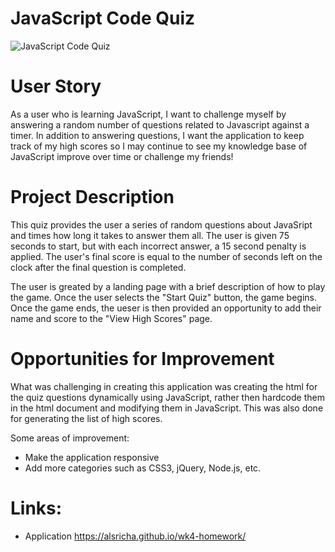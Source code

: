 # JavaScript Code Quiz

![JavaScript Code Quiz](https://user-images.githubusercontent.com/64692833/87883609-d9eab780-c9c5-11ea-8551-021f52dcc712.png)

# User Story

As a user who is learning JavaScript, I want to challenge myself by answering a random number of questions related to Javascript against a timer. In addition to answering questions, I want the application to keep track of my high scores so I may continue to see my knowledge base of JavaScript improve over time or challenge my friends!


# Project Description

This quiz provides the user a series of random questions about JavaSript and times how long it takes to answer them all. The user is given 75 seconds to start, but with each incorrect answer, a 15 second penalty is applied. The user's final score is equal to the number of seconds left on the clock after the final question is completed. 

The user is greated by a landing page with a brief description of how to play the game. Once the user selects the "Start Quiz" button, the game begins. Once the game ends, the ueser is then provided an opportunity to add their name and score to the "View High Scores" page. 

# Opportunities for Improvement

What was challenging in creating this application was creating the html for the quiz questions dynamically using JavaScript, rather then hardcode them in the html document and modifying them in JavaScript. This was also done for generating the list of high scores. 

Some areas of improvement:

* Make the application responsive
* Add more categories such as CSS3, jQuery, Node.js, etc.

# Links:

* Application  https://alsricha.github.io/wk4-homework/
